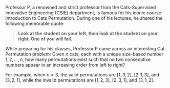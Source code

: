 Professor P, a renowned and strict professor from the Cats-Supervised Innovative Engineering (CSIE) department, is famous for his iconic course Introduction to Cats Permutation. During one of his lectures, he shared the following memorable quote:

> **Look at the student on your left, then look at the student on your right. One of you will fail.**

While preparing for his classes, Professor P came across an interesting Cat Permutation problem: Given $n$ cats, each with a unique size-based number $1, 2, \ldots, n$, how many permutations exist such that no two consecutive numbers appear in an increasing order from left to right?

For example, when $n=3$, the valid permutations are $[1, 3, 2]$, $[2, 1, 3]$, and $[3, 2, 1]$, while the invalid permutations are $[1, 2, 3]$, $[2, 3, 1]$, and $[3, 1, 2]$.
